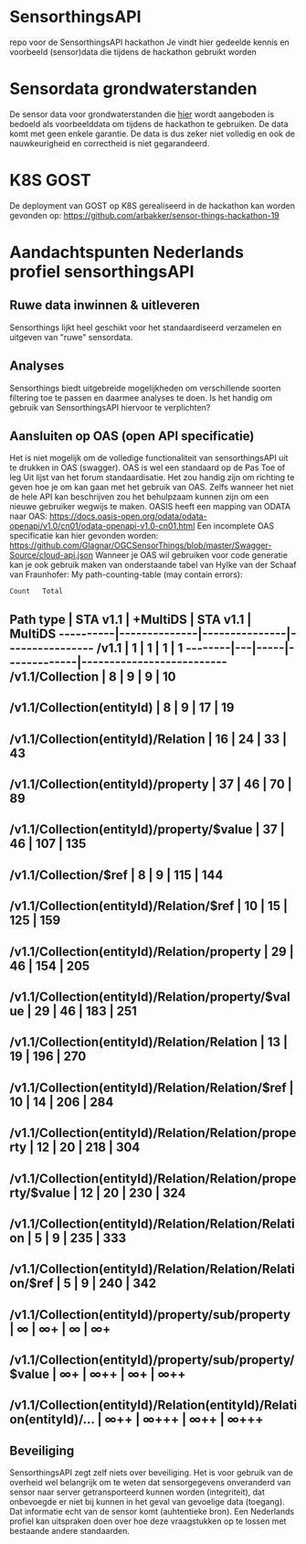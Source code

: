 # SensorthingsAPI
repo voor de SensorthingsAPI hackathon
Je vindt hier gedeelde kennis en voorbeeld (sensor)data die tijdens de hackathon gebruikt worden

# Sensordata grondwaterstanden
De sensor data voor grondwaterstanden die [hier](https://github.com/Geonovum/SensorthingsAPI/tree/master/voorbeeld%20data%20grondwaterstanden) wordt aangeboden is bedoeld als voorbeelddata om tijdens de hackathon te gebruiken. De data komt met geen enkele garantie. De data is dus zeker niet volledig en ook de nauwkeurigheid en correctheid is niet gegarandeerd.
# K8S GOST
De deployment van GOST op K8S gerealiseerd in de hackathon kan worden gevonden op: https://github.com/arbakker/sensor-things-hackathon-19 

# Aandachtspunten Nederlands profiel sensorthingsAPI
## Ruwe data inwinnen & uitleveren
Sensorthings lijkt heel geschikt voor het standaardiseerd verzamelen en uitgeven van "ruwe" sensordata.
## Analyses
Sensorthings biedt uitgebreide mogelijkheden om verschillende soorten filtering toe te passen en daarmee analyses te doen. Is het handig om gebruik van SensorthingsAPI hiervoor te verplichten?
## Aansluiten op OAS (open API specificatie)
Het is niet mogelijk om de volledige functionaliteit van sensorthingsAPI uit te drukken in OAS (swagger). OAS is wel een standaard op de Pas Toe of leg Uit lijst van het forum standaardisatie. Het zou handig zijn om richting te geven hoe je om kan gaan met het gebruik van OAS. Zelfs wanneer het niet de hele API kan beschrijven zou het behulpzaam kunnen zijn om een nieuwe gebruiker wegwijs te maken.
OASIS heeft een mapping van ODATA naar OAS: https://docs.oasis-open.org/odata/odata-openapi/v1.0/cn01/odata-openapi-v1.0-cn01.html
Een incomplete OAS specificatie kan hier gevonden worden: https://github.com/Glagnar/OGCSensorThings/blob/master/Swagger-Source/cloud-api.json
Wanneer je OAS wil gebruiken voor code generatie kan je ook gebruik maken van onderstaande tabel van Hylke van der Schaaf van Fraunhofer:
My path-counting-table (may contain errors):

	Count	Total
Path type |	STA v1.1 |	+MultiDS |	STA v1.1 |	MultiDS
----------|--------------|---------------|----------------
/v1.1	| 1 |	1 |	1	| 1
--------|---|-----|-------------|--------------------------
/v1.1/Collection |	8	| 9 |	9 |	10
---------------------------------------------------------
/v1.1/Collection(entityId) |	8	| 9	| 17	| 19
-------------------------------------------------------------
/v1.1/Collection(entityId)/Relation | 	16	| 24	| 33	| 43
---------------------------------------------------------------------
/v1.1/Collection(entityId)/property |	37	| 46	| 70	| 89
--------------------------------------------------------------------
/v1.1/Collection(entityId)/property/$value |	37	| 46	| 107	| 135
-------------------------------------------------------------------------------
/v1.1/Collection/$ref |	8	| 9	| 115	| 144
------------------------------------------------------
/v1.1/Collection(entityId)/Relation/$ref |	10	| 15	| 125	| 159
--------------------------------------------------------------------------------
/v1.1/Collection(entityId)/Relation/property	| 29	| 46	| 154 |	205
----------------------------------------------------------------------------
/v1.1/Collection(entityId)/Relation/property/$value	| 29	| 46 |	183	| 251
-------------------------------------------------------------------------------------
/v1.1/Collection(entityId)/Relation/Relation	| 13	| 19	| 196 |	270
----------------------------------------------------------------------------
/v1.1/Collection(entityId)/Relation/Relation/$ref	| 10	| 14	| 206	| 284
-------------------------------------------------------------------------------------
/v1.1/Collection(entityId)/Relation/Relation/property |	12	| 20	| 218	| 304
--------------------------------------------------------------------------------------
/v1.1/Collection(entityId)/Relation/Relation/property/$value |	12	| 20	| 230	| 324
----------------------------------------------------------------------------------------------
/v1.1/Collection(entityId)/Relation/Relation/Relation |	5	| 9	| 235 |	333
----------------------------------------------------------------------------------
/v1.1/Collection(entityId)/Relation/Relation/Relation/$ref |	5 |	9	| 240 |	342
-------------------------------------------------------------------------------------------
/v1.1/Collection(entityId)/property/sub/property |	∞ |	∞+	| ∞	| ∞+
----------------------------------------------------------------------------------------
/v1.1/Collection(entityId)/property/sub/property/$value |	∞+	| ∞++ |	∞+	| ∞++
-----------------------------------------------------------------------------------------------
/v1.1/Collection(entityId)/Relation(entityId)/Relation(entityId)/…	| ∞++ |	∞+++ |	∞++ |	∞+++
------------------------------------------------------------------------------------------------


## Beveiliging
SensorthingsAPI zegt zelf niets over beveiliging. Het is voor gebruik van de overheid wel belangrijk om te weten dat sensorgegevens onveranderd van sensor naar server getransporteerd kunnen worden (integriteit), dat onbevoegde er niet bij kunnen in het geval van gevoelige data (toegang). Dat informatie echt van de sensor komt (auhtentieke bron). Een Nederlands profiel kan uitspraken doen over hoe deze vraagstukken op te lossen met bestaande andere standaarden. 

